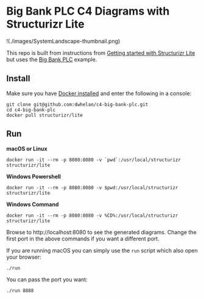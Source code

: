 # Big Bank PLC C4 Diagrams with Structurizr Lite

!(./images/SystemLandscape-thumbnail.png)

This repo is built from instructions from [Getting started with Structurizr Lite](https://dev.to/simonbrown/getting-started-with-structurizr-lite-27d0) but uses the [Big Bank PLC](https://structurizr.com/share/36141) example.

## Install
Make sure you have [Docker installed](https://docs.docker.com/get-docker/) and enter the following in a console:

```
git clone git@github.com:dwhelan/c4-big-bank-plc.git
cd c4-big-bank-plc
docker pull structurizr/lite
```

## Run

**macOS or Linux**
```
docker run -it --rm -p 8080:8080 -v `pwd`:/usr/local/structurizr structurizr/lite
```

**Windows Powershell**
```
docker run -it --rm -p 8080:8080 -v $pwd:/usr/local/structurizr structurizr/lite
```

**Windows Command**
```
docker run -it --rm -p 8080:8080 -v %CD%:/usr/local/structurizr structurizr/lite
```

Browse to http://localhost:8080 to see the generated diagrams. Change the first port in the above commands if you want a different port.

If you are running macOS you can simply use the `run` script which also open your browser:

```
./run
```

You can pass the port you want:

```
./run 8888
```
